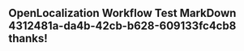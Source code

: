 <properties
ms.topic="hero-topic"
ms.test1="hero-topic"
ms.test2="test"/>


## OpenLocalization Workflow Test MarkDown 4312481a-da4b-42cb-b628-609133fc4cb8 thanks!



<!--HONumber=Jul16_HO5-->


